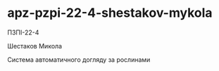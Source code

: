 # apz-pzpi-22-4-shestakov-mykola

ПЗПІ-22-4

Шестаков Микола

Система автоматичного догляду за рослинами
